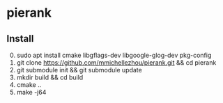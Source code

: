 # pierank

## Install
 0. sudo apt install cmake libgflags-dev libgoogle-glog-dev pkg-config
 1. git clone https://github.com/mmichellezhou/pierank.git && cd pierank
 2. git submodule init && git submodule update
 3. mkdir build && cd build
 4. cmake ..
 5. make -j64